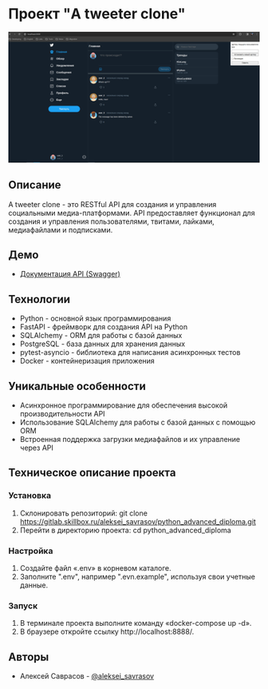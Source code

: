 # Проект "A tweeter clone"

![A tweeter clone](static/images/example_app.png)

## Описание

A tweeter clone - это RESTful API для создания и управления социальными медиа-платформами. 
API предоставляет функционал для создания и управления пользователями, твитами, лайками, медиафайлами и подписками.

## Демо

* [Документация API (Swagger)](http://localhost:8000/docs)

## Технологии

* Python - основной язык программирования
* FastAPI - фреймворк для создания API на Python
* SQLAlchemy - ORM для работы с базой данных
* PostgreSQL - база данных для хранения данных
* pytest-asyncio - библиотека для написания асинхронных тестов
* Docker - контейнеризация приложения

## Уникальные особенности

* Асинхронное программирование для обеспечения высокой производительности API
* Использование SQLAlchemy для работы с базой данных с помощью ORM
* Встроенная поддержка загрузки медиафайлов и их управление через API

## Техническое описание проекта

### Установка

1. Склонировать репозиторий: git clone https://gitlab.skillbox.ru/aleksei_savrasov/python_advanced_diploma.git
2. Перейти в директорию проекта: cd python_advanced_diploma

### Настройка

1. Создайте файл «.env» в корневом каталоге.
2. Заполните ".env", например ".evn.example", используя свои учетные данные.

### Запуск

1. В терминале проекта выполните команду «docker-compose up -d».
2. В браузере откройте ссылку http://localhost:8888/.

## Авторы

* Алексей Саврасов - [@aleksei_savrasov](https://gitlab.skillbox.ru/aleksei_savrasov)
